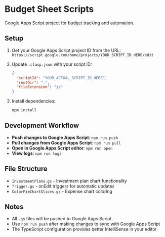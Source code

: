 # Budget Sheet Scripts

Google Apps Script project for budget tracking and automation.

## Setup

1. Get your Google Apps Script project ID from the URL: `https://script.google.com/home/projects/YOUR_SCRIPT_ID_HERE/edit`

2. Update `.clasp.json` with your script ID:
   ```json
   {
     "scriptId": "YOUR_ACTUAL_SCRIPT_ID_HERE",
     "rootDir": ".",
     "fileExtension": "js"
   }
   ```

3. Install dependencies:
   ```bash
   npm install
   ```

## Development Workflow

- **Push changes to Google Apps Script**: `npm run push`
- **Pull changes from Google Apps Script**: `npm run pull`
- **Open in Google Apps Script editor**: `npm run open`
- **View logs**: `npm run logs`

## File Structure

- `InvestmentPlans.gs` - Investment plan chart functionality
- `Trigger.gs` - onEdit triggers for automatic updates
- `ColorPieChartSlices.gs` - Expense chart coloring

## Notes

- All `.gs` files will be pushed to Google Apps Script
- Use `npm run push` after making changes to sync with Google Apps Script
- The TypeScript configuration provides better IntelliSense in your editor 